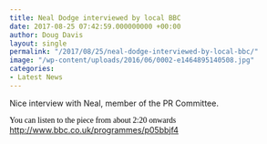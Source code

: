 ```yaml
---
title: Neal Dodge interviewed by local BBC
date: 2017-08-25 07:42:59.000000000 +00:00
author: Doug Davis
layout: single
permalink: "/2017/08/25/neal-dodge-interviewed-by-local-bbc/"
image: "/wp-content/uploads/2016/06/0002-e1464895140508.jpg"
categories:
- Latest News
---
```

Nice interview with Neal, member of the PR Committee.

<span style="color: #000000; font-family: Calibri;">You can listen to the piece from about 2:20 onwards </span><http://www.bbc.co.uk/programmes/p05bbjf4>
